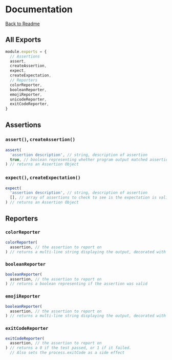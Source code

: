 # Documentation

[Back to Readme](/README.md)

## All Exports

```javascript
module.exports = {
  // Assertions
  assert,
  createAssertion,
  expect,
  createExpectation,
  // Reporters
  colorReporter,
  booleanReporter,
  emojiReporter,
  unicodeReporter,
  exitCodeReporter,
}

```

## Assertions

### `assert()`, `createAssertion()`
```javascript
assert(
  'assertion description', // string, description of assertion
  true, // boolean representing whether program output matched assertion
) // returns an Assertion Object
```

### `expect()`, `createExpectation()`

```javascript
expect(
  'assertion description', // string, description of assertion
  [], // array of assertions to check to see is the expectation is valid
) // returns an Assertion Object
```
## Reporters
### `colorReporter`
```javascript
colorReporter(
  assertion, // the assertion to report on
) // returns a multi-line string displaying the output, decorated with ANSI color escape codes
```
### `booleanReporter`
```javascript
booleanReporter(
  assertion, // the assertion to report on
) // returns a boolean representing if the assertion was valid
```
### `emojiReporter`
```javascript
booleanReporter(
  assertion, // the assertion to report on
) // returns a multi-line string displaying the output, decorated with emoji
```
### `exitCodeReporter`
```javascript
exitCodeReporter(
  assertion, // the assertion to report on
) // returns a 0 if the test passed, or 1 if it failed.
  // Also sets the process.exitCode as a side effect
```